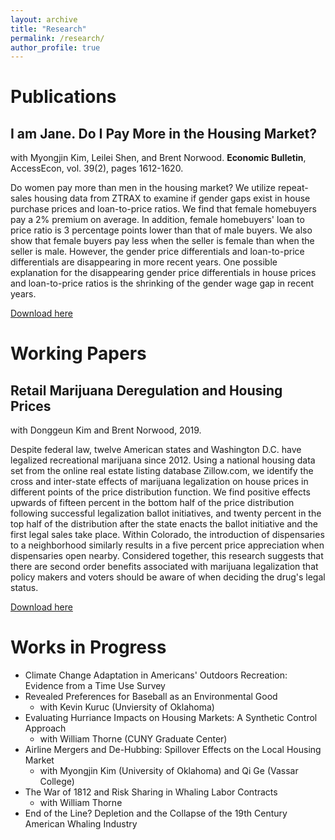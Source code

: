 ```yaml
---
layout: archive
title: "Research"
permalink: /research/
author_profile: true
---
```

Publications
======
## I am Jane. Do I Pay More in the Housing Market?
with Myongjin Kim, Leilei Shen, and Brent Norwood.
**Economic Bulletin**, AccessEcon, vol. 39(2), pages 1612-1620.

Do women pay more than men in the housing market? We utilize repeat-sales
housing data from ZTRAX to examine if gender gaps exist in house purchase prices
and loan-to-price ratios. We find that female homebuyers pay a 2% premium on
average. In addition, female homebuyers' loan to price ratio is 3 percentage
points lower than that of male buyers. We also show that female buyers pay
less when the seller is female than when the seller is male. However, the
gender price differentials and loan-to-price differentials are disappearing
in more recent years. One possible explanation for the disappearing gender
price differentials in house prices and loan-to-price ratios is the shrinking
of the gender wage gap in recent years.

[Download here](http://seantoconnor.github.io/files/gender_housing.pdf)

Working Papers
======
## Retail Marijuana Deregulation and Housing Prices
with Donggeun Kim and Brent Norwood, 2019.

Despite federal law, twelve American states and Washington D.C. have legalized recreational marijuana since 2012. Using a national housing data set from the online real estate listing database Zillow.com, we identify the cross and inter-state effects of marijuana legalization on house prices in different points of the price distribution function. We find positive effects upwards of fifteen percent in the bottom half of the price distribution following successful legalization ballot initiatives, and twenty percent in the top half
of the distribution after the state enacts the ballot initiative and the first legal sales take place. Within Colorado, the introduction of dispensaries to a neighborhood similarly results in a five percent price appreciation when dispensaries open nearby. Considered together, this research suggests that there are second order benefits associated with marijuana legalization that policy makers and voters should be aware of when deciding the drug's legal status.

[Download here](http://seantoconnor.github.io/files/pot_v2.pdf)

Works in Progress
======
* Climate Change Adaptation in Americans' Outdoors Recreation: Evidence from a Time Use Survey
* Revealed Preferences for Baseball as an Environmental Good
  * with Kevin Kuruc (Unviersity of Oklahoma)
* Evaluating Hurriance Impacts on Housing Markets: A Synthetic Control Approach
  * with William Thorne (CUNY Graduate Center)
* Airline Mergers and De-Hubbing: Spillover Effects on the Local Housing Market
  * with Myongjin Kim (University of Oklahoma) and Qi Ge (Vassar College)
* The War of 1812 and Risk Sharing in Whaling Labor Contracts
  * with William Thorne
* End of the Line? Depletion and the Collapse of the 19th Century American Whaling Industry
